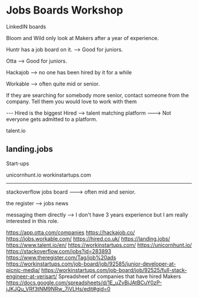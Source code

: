 # Jobs Boards Workshop

LinkedIN boards

Bloom and Wild only look at Makers after a year of experience.

Huntr has a job board on it. --> Good for juniors.

Otta --> Good for juniors.

Hackajob --> no one has been hired by it for a while

Workable --> often quite mid or senior.

If they are searching for somebody more senior, contact someone from the company. Tell them you would love to work with them 


--- Hired is the biggest
Hired --> talent matching platform ---> Not everyone gets admitted to a platform.

talent.io

landing.jobs
----
Start-ups

unicornhunt.io
workinstartups.com

----
stackoverflow jobs board ---> often mid and senior.

the register --> jobs news


messaging them directly --> I don't have 3 years experience but I am really interested in this role.

https://app.otta.com/companies
https://hackajob.co/
https://jobs.workable.com/
https://hired.co.uk/
https://landing.jobs/
https://www.talent.io/en/
https://workinstartups.com/
https://unicornhunt.io/
https://stackoverflow.com/jobs?id=283893
https://www.theregister.com/Tag/job%20ads
https://workinstartups.com/job-board/job/92585/junior-developer-at-picnic-media/
https://workinstartups.com/job-board/job/92525/full-stack-engineer-at-verisart/
Spreadsheet of companies that have hired Makers
https://docs.google.com/spreadsheets/d/1E_uZvBjJAtBCuY0zP-jJKJQu_VRf3tNM9NRw_7iVLHs/edit#gid=0